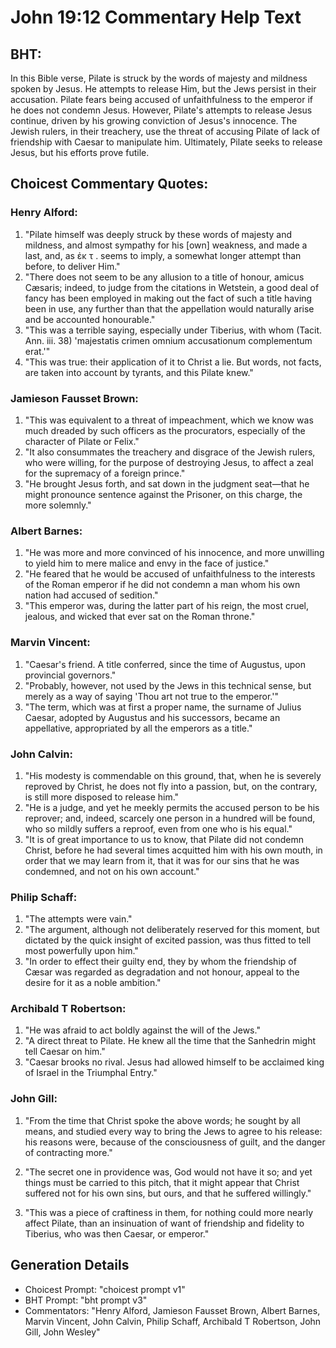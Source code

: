 # John 19:12 Commentary Help Text

## BHT:
In this Bible verse, Pilate is struck by the words of majesty and mildness spoken by Jesus. He attempts to release Him, but the Jews persist in their accusation. Pilate fears being accused of unfaithfulness to the emperor if he does not condemn Jesus. However, Pilate's attempts to release Jesus continue, driven by his growing conviction of Jesus's innocence. The Jewish rulers, in their treachery, use the threat of accusing Pilate of lack of friendship with Caesar to manipulate him. Ultimately, Pilate seeks to release Jesus, but his efforts prove futile.

## Choicest Commentary Quotes:
### Henry Alford:
1. "Pilate himself was deeply struck by these words of majesty and mildness, and almost sympathy for his [own] weakness, and made a last, and, as ἐκ τ . seems to imply, a somewhat longer attempt than before, to deliver Him."
2. "There does not seem to be any allusion to a title of honour, amicus Cæsaris; indeed, to judge from the citations in Wetstein, a good deal of fancy has been employed in making out the fact of such a title having been in use, any further than that the appellation would naturally arise and be accounted honourable."
3. "This was a terrible saying, especially under Tiberius, with whom (Tacit. Ann. iii. 38) 'majestatis crimen omnium accusationum complementum erat.'"
4. "This was true: their application of it to Christ a lie. But words, not facts, are taken into account by tyrants, and this Pilate knew."

### Jamieson Fausset Brown:
1. "This was equivalent to a threat of impeachment, which we know was much dreaded by such officers as the procurators, especially of the character of Pilate or Felix."
2. "It also consummates the treachery and disgrace of the Jewish rulers, who were willing, for the purpose of destroying Jesus, to affect a zeal for the supremacy of a foreign prince."
3. "He brought Jesus forth, and sat down in the judgment seat—that he might pronounce sentence against the Prisoner, on this charge, the more solemnly."

### Albert Barnes:
1. "He was more and more convinced of his innocence, and more unwilling to yield him to mere malice and envy in the face of justice."
2. "He feared that he would be accused of unfaithfulness to the interests of the Roman emperor if he did not condemn a man whom his own nation had accused of sedition."
3. "This emperor was, during the latter part of his reign, the most cruel, jealous, and wicked that ever sat on the Roman throne."

### Marvin Vincent:
1. "Caesar's friend. A title conferred, since the time of Augustus, upon provincial governors."
2. "Probably, however, not used by the Jews in this technical sense, but merely as a way of saying 'Thou art not true to the emperor.'"
3. "The term, which was at first a proper name, the surname of Julius Caesar, adopted by Augustus and his successors, became an appellative, appropriated by all the emperors as a title."

### John Calvin:
1. "His modesty is commendable on this ground, that, when he is severely reproved by Christ, he does not fly into a passion, but, on the contrary, is still more disposed to release him."
2. "He is a judge, and yet he meekly permits the accused person to be his reprover; and, indeed, scarcely one person in a hundred will be found, who so mildly suffers a reproof, even from one who is his equal."
3. "It is of great importance to us to know, that Pilate did not condemn Christ, before he had several times acquitted him with his own mouth, in order that we may learn from it, that it was for our sins that he was condemned, and not on his own account."

### Philip Schaff:
1. "The attempts were vain."
2. "The argument, although not deliberately reserved for this moment, but dictated by the quick insight of excited passion, was thus fitted to tell most powerfully upon him."
3. "In order to effect their guilty end, they by whom the friendship of Cæsar was regarded as degradation and not honour, appeal to the desire for it as a noble ambition."

### Archibald T Robertson:
1. "He was afraid to act boldly against the will of the Jews."
2. "A direct threat to Pilate. He knew all the time that the Sanhedrin might tell Caesar on him."
3. "Caesar brooks no rival. Jesus had allowed himself to be acclaimed king of Israel in the Triumphal Entry."

### John Gill:
1. "From the time that Christ spoke the above words; he sought by all means, and studied every way to bring the Jews to agree to his release: his reasons were, because of the consciousness of guilt, and the danger of contracting more." 

2. "The secret one in providence was, God would not have it so; and yet things must be carried to this pitch, that it might appear that Christ suffered not for his own sins, but ours, and that he suffered willingly."

3. "This was a piece of craftiness in them, for nothing could more nearly affect Pilate, than an insinuation of want of friendship and fidelity to Tiberius, who was then Caesar, or emperor."


## Generation Details
- Choicest Prompt: "choicest prompt v1"
- BHT Prompt: "bht prompt v3"
- Commentators: "Henry Alford, Jamieson Fausset Brown, Albert Barnes, Marvin Vincent, John Calvin, Philip Schaff, Archibald T Robertson, John Gill, John Wesley"
